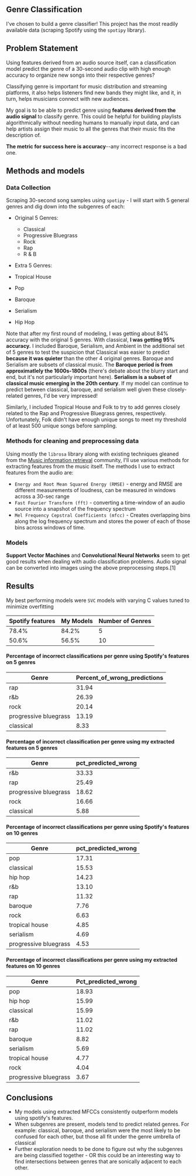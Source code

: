 ## **Genre Classification**

I've chosen to build a genre classifier! This project has the most readily available data (scraping Spotify using the `spotipy` library).

## **Problem Statement**

Using features derived from an audio source itself, can a classification model predict the genre of a 30-second audio clip with high enough accuracy to organize new songs into their respective genres?

Classifying genre is important for music distribution and streaming platforms, it also helps listeners find new bands they might like, and it, in turn, helps musicians connect with new audiences.

My goal is to be able to predict genre using **features derived from the audio signal** to classify genre. This could be helpful for building playlists algorithmically without needing humans to manually input data, and can help artists assign their music to all the genres that their music fits the description of.

**The metric for success here is accuracy**--any incorrect response is a bad one.

## **Methods and models**

### Data Collection

Scraping 30-second song samples using `spotipy` - I will start with 5 general genres and dig down into the subgenres of each:

* Original 5 Genres:
  * Classical
  * Progressive Bluegrass
  * Rock
  * Rap
  * R & B
 
* Extra 5 Genres:
 * Tropical House
 * Pop
 * Baroque
 * Serialism
 * Hip Hop
 
Note that after my first round of modeling, I was getting about 84% accuracy with the original 5 genres. With classical, **I was getting 95% accuracy.** I included Baroque, Serialism, and Ambient in the additional set of 5 genres to test the suspicion that Classical was easier to predict **because it was quieter** than the other 4 original genres. Baroque and Serialism are subsets of classical music. The **Baroque period is from approximatlely the 1600s-1800s** (there's debate about the blurry start and end, but it's not particularly important here). **Serialism is a subset of classical music emerging in the 20th century**. If my model can continue to predict between classical, baroque, and serialism well given these closely-related genres, I'd be very impressed!

Similarly, I included Tropical House and Folk to try to add genres closely related to the Rap and Progressive Bluegrass genres, respectively. Unfortunately, Folk didn't have enough unique songs to meet my threshold of at least 500 unique songs before sampling.

### Methods for cleaning and preprocessing data

Using mostly the `librosa` library along with existing techniques gleaned from the [Music information retrieval](https://musicinformationretrieval.com/index.html) community, I'll use various methods for extracting features from the music itself. The methods I use to extract features from the audio are:
* `Energy and Root Mean Squared Energy (RMSE)` - energy and RMSE are different measurements of loudness, can be measured in windows across a 30-sec range
* `Fast Fourier Transform (fft)` - converting a time-window of an audio source into a snapshot of the frequency spectrum
* `Mel Frequency Cepstral Coefficients (mfcc)` - Creates overlapping bins along the log frequency spectrum and stores the power of each of those bins across windows of time.

### Models

**Support Vector Machines** and **Convolutional Neural Networks** seem to get good results when dealing with audio classification problems. Audio signal can be converted into images using the above preprocessing steps.[1]

## **Results**

My best performing models were `SVC` models with varying C values tuned to minimize overfitting

|     Spotify features |     My Models    |     Number of Genres    |
|----------------------|------------------|-------------------------|
|     78.4%            |     84.2%        |     5                   |
|     50.6%            |     56.5%        |     10                  |

#### Percentage of incorrect classifications per genre using **Spotify's features** on 5 genres

| Genre                     | Percent_of_wrong_predictions |
|---------------------------|------------------------------|
| rap                       | 31.94                        |
| r&b                       | 26.39                        |
| rock                      | 20.14                        |
| progressive bluegrass     | 13.19                        |
| classical                 | 8.33                         |

#### Percentage of incorrect classification per genre using **my extracted features** on 5 genres

| Genre                 | pct_predicted_wrong |
|-----------------------|---------------------|
| r&b                   | 33.33               |
| rap                   | 25.49               |
| progressive bluegrass | 18.62               |
| rock                  | 16.66               |
| classical             | 5.88                |

#### Percentage of incorrect classifications per genre using **Spotify's features** on 10 genres

| Genre                 | pct_predicted_wrong |
|-----------------------|---------------------|
| pop                   | 17.31               |
| classical             | 15.53               |
| hip hop               | 14.23               |
| r&b                   | 13.10               |
| rap                   | 11.32               |
| baroque               | 7.76                |
| rock                  | 6.63                |
| tropical house        | 4.85                |
| serialism             | 4.69                |
| progressive bluegrass | 4.53                |

#### Percentage of incorrect classifications per genre using **my extracted features** on 10 genres

| Genre                 | Pct_predicted_wrong |
|-----------------------|---------------------|
| pop                   | 18.93               |
| hip hop               | 15.99               |
| classical             | 15.99               |
| r&b                   | 11.02               |
| rap                   | 11.02               |
| baroque               | 8.82                |
| serialism             | 5.69                |
| tropical house        | 4.77                |
| rock                  | 4.04                |
| progressive bluegrass | 3.67                |

## **Conclusions**

* My models using extracted MFCCs consistently outperform models using spotify's features.
* When subgenres are present, models tend to predict related genres. For example: classical, baroque, and serialism were the most likely to be confused for each other, but those all fit under the genre umbrella of classical
* Further exploration needs to be done to figure out why the subgenres are being classified together - OR this could be an interesting way to find intersections between genres that are sonically adjacent to each other.